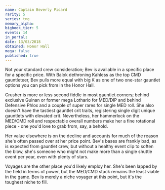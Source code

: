 ```yaml
---
name: Captain Beverly Picard
rarity: 5
series: tng
memory_alpha:
bigbook_tier: 5
events: 14
in_portal:
date: 13/03/2018
obtained: Honor Hall
mega: false
published: true
---
```


Not your standard crew consideration; Bev is available in a specific place for a specific price. With Balok dethroning Kahless as the top CMD gauntleteer, Bev pulls more equal with big K as one of two one-star gauntlet options you can pick from in the Honor Hall.

Crusher is more or less second fiddle in most gauntlet corners; behind exclusive Guinan or former mega Lothario for MED/DIP and behind Defensive Phlox and a couple of super rares for single MED roll. She also doesn't have the tastiest gauntlet crit traits, registering single digit unique gauntlets with elevated crit. Nevertheless, her hammerlock on the MED/CMD roll and respectable overall numbers make her a fine rotational piece - one you'd love to grab from, say, a behold.

Her value elsewhere is on the decline and accounts for much of the reason she's often passed over at her price point. Bev's bases are frankly bad, as is expected from gauntlet crew, but without a healthy event clip to soften the blow, she's someone who might not make more than a single shuttle event per year, even with plenty of stars.

Voyages are the other place you'd likely employ her. She's been lapped by the field in terms of power, but the MED/CMD stack remains the least viable in the game. Bev is merely a niche voyager at this point, but it's the toughest niche to fill.
